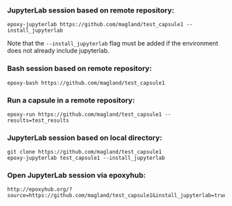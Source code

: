 ### JupyterLab session based on remote repository:

```
epoxy-jupyterlab https://github.com/magland/test_capsule1 --install_jupyterlab
```

Note that the `--install_jupyterlab` flag must be added if the environment does not already include jupyterlab.

### Bash session based on remote repository:

```
epoxy-bash https://github.com/magland/test_capsule1
```

### Run a capsule in a remote repository:

```
epoxy-run https://github.com/magland/test_capsule1 --results=test_results
```

### JupyterLab session based on local directory:

```
git clone https://github.com/magland/test_capsule1
epoxy-jupyterlab test_capsule1 --install_jupyterlab
```

### Open JupyterLab session via epoxyhub:

```
http://epoxyhub.org/?source=https://github.com/magland/test_capsule1&install_jupyterlab=true
```

